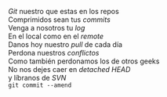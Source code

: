 <p><em>Git</em> nuestro que estas en los repos<br /> 
Comprimidos sean tus <em>commits</em><br />  
Venga a nosotros tu <em>log</em><br /> 
En el local como en el <em>remote</em><br /> 
Danos hoy nuestro <em>pull</em> de cada día<br />  
Perdona nuestros <em>conflictos</em><br /> 
Como también perdonamos los de otros geeks<br /> 
No nos dejes caer en <em>detached HEAD</em><br />  
y líbranos de <em>SVN</em><br /> 
<code>git commit --amend</code></p>
